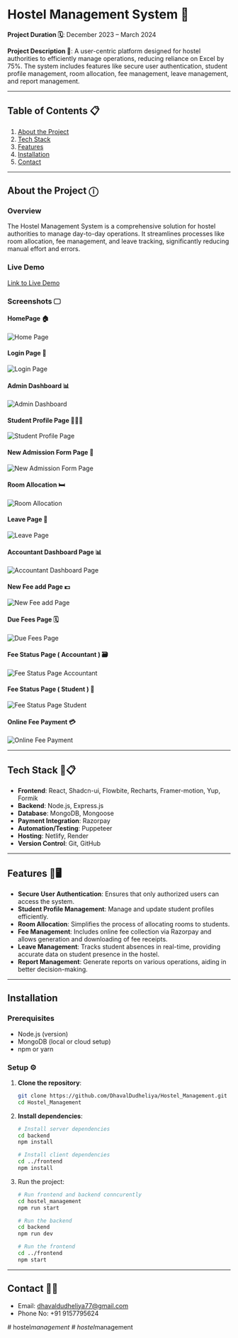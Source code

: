 # Hostel Management System 🏨

**Project Duration 🗓️**: December 2023 – March 2024 

**Project Description 📃**: A user-centric platform designed for hostel authorities to efficiently manage operations, reducing reliance on Excel by 75%. The system includes features like secure user authentication, student profile management, room allocation, fee management, leave management, and report management.

---

## Table of Contents 📋
1. [About the Project](#about-the-project)
2. [Tech Stack](#tech-stack)
3. [Features](#features)
4. [Installation](#installation)
5. [Contact](#contact)

---
  
## About the Project ⓘ

### Overview
The Hostel Management System is a comprehensive solution for hostel authorities to manage day-to-day operations. It streamlines processes like room allocation, fee management, and leave tracking, significantly reducing manual effort and errors.

### Live Demo
[Link to Live Demo](https://apcnadiad.netlify.app/)

### Screenshots 🖵

#### HomePage 🏠
![Home Page](https://raw.githubusercontent.com/DhavalDudheliya/Hostel_Management_Frontend/main/public/1.png)

#### Login Page 🔐
![Login Page](https://raw.githubusercontent.com/DhavalDudheliya/Hostel_Management_Frontend/main/public/2.png)

#### Admin Dashboard 📊
![Admin Dashboard](https://raw.githubusercontent.com/DhavalDudheliya/Hostel_Management_Frontend/main/public/3.png)

#### Student Profile Page 🙎🏻‍♂️
![Student Profile Page](https://raw.githubusercontent.com/DhavalDudheliya/Hostel_Management_Frontend/main/public/4.png)

#### New Admission Form Page 📝
![New Admission Form Page](https://raw.githubusercontent.com/DhavalDudheliya/Hostel_Management_Frontend/main/public/5.png)

#### Room Allocation 🛏️
![Room Allocation](https://raw.githubusercontent.com/DhavalDudheliya/Hostel_Management_Frontend/main/public/6.png)

#### Leave Page 📝
![Leave Page](https://raw.githubusercontent.com/DhavalDudheliya/Hostel_Management_Frontend/main/public/7.png)

#### Accountant Dashboard Page 📊
![Accountant Dashboard Page](https://raw.githubusercontent.com/DhavalDudheliya/Hostel_Management_Frontend/main/public/8.png)

#### New Fee add Page 💵
![New Fee add Page](https://raw.githubusercontent.com/DhavalDudheliya/Hostel_Management_Frontend/main/public/9.png)

#### Due Fees Page 🗓️
![Due Fees Page](https://raw.githubusercontent.com/DhavalDudheliya/Hostel_Management_Frontend/main/public/10.png)

#### Fee Status Page ( Accountant ) 🗃️
![Fee Status Page Accountant](https://raw.githubusercontent.com/DhavalDudheliya/Hostel_Management_Frontend/main/public/11.png)

#### Fee Status Page ( Student ) 💸
![Fee Status Page Student](https://raw.githubusercontent.com/DhavalDudheliya/Hostel_Management_Frontend/main/public/12.png)

#### Online Fee Payment 💳
![Online Fee Payment](https://raw.githubusercontent.com/DhavalDudheliya/Hostel_Management_Frontend/main/public/13.png)

---

## Tech Stack 🚀📋

- **Frontend**: React, Shadcn-ui, Flowbite, Recharts, Framer-motion, Yup, Formik
- **Backend**: Node.js, Express.js
- **Database**: MongoDB, Mongoose
- **Payment Integration**: Razorpay
- **Automation/Testing**: Puppeteer
- **Hosting**: Netlify, Render
- **Version Control**: Git, GitHub

---

## Features 📱🖥️

- **Secure User Authentication**: Ensures that only authorized users can access the system.
- **Student Profile Management**: Manage and update student profiles efficiently.
- **Room Allocation**: Simplifies the process of allocating rooms to students.
- **Fee Management**: Includes online fee collection via Razorpay and allows generation and downloading of fee receipts.
- **Leave Management**: Tracks student absences in real-time, providing accurate data on student presence in the hostel.
- **Report Management**: Generate reports on various operations, aiding in better decision-making.

---

## Installation

### Prerequisites
- Node.js (version)
- MongoDB (local or cloud setup)
- npm or yarn

### Setup ⚙️

1. **Clone the repository**:
   ```bash
   git clone https://github.com/DhavalDudheliya/Hostel_Management.git
   cd Hostel_Management

2. **Install dependencies**:
   ```bash
   # Install server dependencies
   cd backend
   npm install

   # Install client dependencies
   cd ../frontend
   npm install

4. Run the project:
   ```bash
   # Run frontend and backend conncurently
   cd hostel_management
   npm run start
   
   # Run the backend
   cd backend
   npm run dev

   # Run the frontend
   cd ../frontend
   npm start

---

## Contact 📩📞

- Email: dhavaldudheliya77@gmail.com
- Phone No: +91 9157795624

#   h o s t e l _ m a n a g e m e n t  
 #   h o s t e l _ m a n a g e m e n t  
 